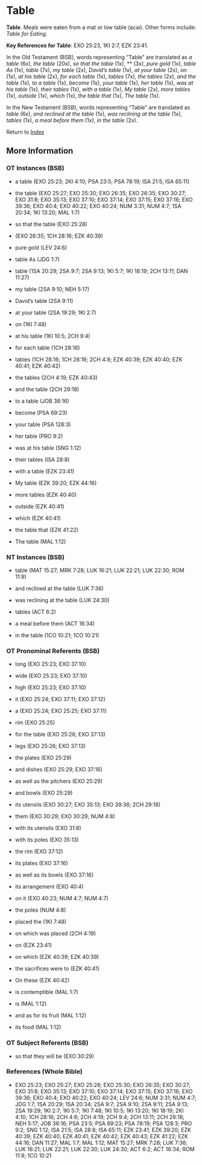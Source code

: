 # Table
**Table**. 
Meals were eaten from a mat or low table (acai). 
Other forms include: 
*Table for Eating*. 


**Key References for Table**: 
EXO 25:23, 1KI 2:7, EZK 23:41. 


In the Old Testament (BSB), words representing “Table” are translated as 
*a table* (6x), *the table* (20x), *so that the table* (1x), ** (3x), *pure gold* (1x), *table As* (1x), *table* (7x), *my table* (2x), *David’s table* (1x), *at your table* (2x), *on* (1x), *at his table* (2x), *for each table* (1x), *tables* (7x), *the tables* (2x), *and the table* (1x), *to a table* (1x), *become* (1x), *your table* (1x), *her table* (1x), *was at his table* (1x), *their tables* (1x), *with a table* (1x), *My table* (2x), *more tables* (1x), *outside* (1x), *which* (1x), *the table that* (1x), *The table* (1x). 


In the New Testament (BSB), words representing “Table” are translated as 
*table* (6x), *and reclined at the table* (1x), *was reclining at the table* (1x), *tables* (1x), *a meal before them* (1x), *in the table* (2x). 


Return to [Index](00-Index.md)

## More Information

### OT Instances (BSB)

* a table (EXO 25:23; 2KI 4:10; PSA 23:5; PSA 78:19; ISA 21:5; ISA 65:11)

* the table (EXO 25:27; EXO 25:30; EXO 26:35; EXO 26:35; EXO 30:27; EXO 31:8; EXO 35:13; EXO 37:10; EXO 37:14; EXO 37:15; EXO 37:16; EXO 39:36; EXO 40:4; EXO 40:22; EXO 40:24; NUM 3:31; NUM 4:7; 1SA 20:34; 1KI 13:20; MAL 1:7)

* so that the table (EXO 25:28)

*  (EXO 26:35; 1CH 28:16; EZK 40:39)

* pure gold (LEV 24:6)

* table As (JDG 1:7)

* table (1SA 20:29; 2SA 9:7; 2SA 9:13; 1KI 5:7; 1KI 18:19; 2CH 13:11; DAN 11:27)

* my table (2SA 9:10; NEH 5:17)

* David’s table (2SA 9:11)

* at your table (2SA 19:29; 1KI 2:7)

* on (1KI 7:48)

* at his table (1KI 10:5; 2CH 9:4)

* for each table (1CH 28:16)

* tables (1CH 28:16; 1CH 28:16; 2CH 4:8; EZK 40:39; EZK 40:40; EZK 40:41; EZK 40:42)

* the tables (2CH 4:19; EZK 40:43)

* and the table (2CH 29:18)

* to a table (JOB 36:16)

* become (PSA 69:23)

* your table (PSA 128:3)

* her table (PRO 9:2)

* was at his table (SNG 1:12)

* their tables (ISA 28:8)

* with a table (EZK 23:41)

* My table (EZK 39:20; EZK 44:16)

* more tables (EZK 40:40)

* outside (EZK 40:41)

* which (EZK 40:41)

* the table that (EZK 41:22)

* The table (MAL 1:12)



### NT Instances (BSB)

* table (MAT 15:27; MRK 7:28; LUK 16:21; LUK 22:21; LUK 22:30; ROM 11:9)

* and reclined at the table (LUK 7:36)

* was reclining at the table (LUK 24:30)

* tables (ACT 6:2)

* a meal before them (ACT 16:34)

* in the table (1CO 10:21; 1CO 10:21)



### OT Pronominal Referents (BSB)

* long (EXO 25:23; EXO 37:10)

* wide (EXO 25:23; EXO 37:10)

* high (EXO 25:23; EXO 37:10)

* it (EXO 25:24; EXO 37:11; EXO 37:12)

* a (EXO 25:24; EXO 25:25; EXO 37:11)

* rim (EXO 25:25)

* for the table (EXO 25:26; EXO 37:13)

* legs (EXO 25:26; EXO 37:13)

* the plates (EXO 25:29)

* and dishes (EXO 25:29; EXO 37:16)

* as well as the pitchers (EXO 25:29)

* and bowls (EXO 25:29)

* its utensils (EXO 30:27; EXO 35:13; EXO 39:36; 2CH 29:18)

* them (EXO 30:29; EXO 30:29; NUM 4:8)

* with its utensils (EXO 31:8)

* with its poles (EXO 35:13)

* the rim (EXO 37:12)

* its plates (EXO 37:16)

* as well as its bowls (EXO 37:16)

* its arrangement (EXO 40:4)

* on it (EXO 40:23; NUM 4:7; NUM 4:7)

* the poles (NUM 4:8)

* placed the (1KI 7:48)

* on which was placed (2CH 4:19)

* on (EZK 23:41)

* on which (EZK 40:39; EZK 40:39)

* the sacrifices were to (EZK 40:41)

* On these (EZK 40:42)

* is contemptible (MAL 1:7)

* is (MAL 1:12)

* and as for its fruit (MAL 1:12)

* its food (MAL 1:12)



### OT Subject Referents (BSB)

* so that they will be (EXO 30:29)



### References (Whole Bible)

* EXO 25:23; EXO 25:27; EXO 25:28; EXO 25:30; EXO 26:35; EXO 30:27; EXO 31:8; EXO 35:13; EXO 37:10; EXO 37:14; EXO 37:15; EXO 37:16; EXO 39:36; EXO 40:4; EXO 40:22; EXO 40:24; LEV 24:6; NUM 3:31; NUM 4:7; JDG 1:7; 1SA 20:29; 1SA 20:34; 2SA 9:7; 2SA 9:10; 2SA 9:11; 2SA 9:13; 2SA 19:29; 1KI 2:7; 1KI 5:7; 1KI 7:48; 1KI 10:5; 1KI 13:20; 1KI 18:19; 2KI 4:10; 1CH 28:16; 2CH 4:8; 2CH 4:19; 2CH 9:4; 2CH 13:11; 2CH 29:18; NEH 5:17; JOB 36:16; PSA 23:5; PSA 69:23; PSA 78:19; PSA 128:3; PRO 9:2; SNG 1:12; ISA 21:5; ISA 28:8; ISA 65:11; EZK 23:41; EZK 39:20; EZK 40:39; EZK 40:40; EZK 40:41; EZK 40:42; EZK 40:43; EZK 41:22; EZK 44:16; DAN 11:27; MAL 1:7; MAL 1:12; MAT 15:27; MRK 7:28; LUK 7:36; LUK 16:21; LUK 22:21; LUK 22:30; LUK 24:30; ACT 6:2; ACT 16:34; ROM 11:9; 1CO 10:21



